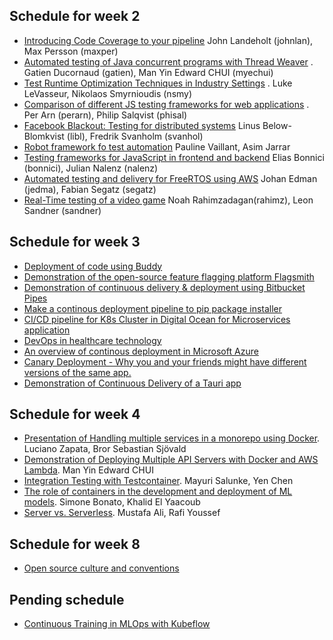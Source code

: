 ## Schedule for week 2

- [Introducing Code Coverage to your pipeline](https://github.com/KTH/devops-course/tree/2022/contributions/presentation/week2-testing-and-CI/maxper-johnlan) John Landeholt (johnlan), Max Persson (maxper)
- [Automated testing of Java concurrent programs with Thread Weaver](https://github.com/KTH/devops-course/tree/2022/contributions/presentation/week2-testing-and-CI/gatien-myechui) . Gatien Ducornaud (gatien), Man Yin Edward CHUI (myechui)
- [Test Runtime Optimization Techniques in Industry Settings](https://github.com/KTH/devops-course/tree/2022/contributions/presentation/week2-testing-and-CI/nsmy-lukel) . Luke LeVasseur, Nikolaos Smyrnioudis (nsmy)
- [Comparison of different JS testing frameworks for web applications](https://github.com/KTH/devops-course/tree/2022/contributions/presentation/week2-testing-and-CI/perarn-phisal) . Per Arn (perarn), Philip Salqvist (phisal)
- [Facebook Blackout: Testing for distributed systems](https://github.com/KTH/devops-course/tree/2022/contributions/presentation/week2-testing-and-CI/svanhol-libl) Linus Below-Blomkvist (libl), Fredrik Svanholm (svanhol)
- [Robot framework fo test automation]() Pauline Vaillant, Asim Jarrar
- [Testing frameworks for JavaScript in frontend and backend](https://github.com/KTH/devops-course/tree/2022/contributions/demo/week2-testing-and-CI/bonnici-nalenz) Elias Bonnici (bonnici), Julian Nalenz (nalenz)
- [Automated testing and delivery for FreeRTOS using AWS](https://github.com/KTH/devops-course/tree/2022/contributions/demo/week2-testing-and-CI/jedma-segatz) Johan Edman (jedma), Fabian Segatz (segatz)
- [Real-Time testing of a video game](https://github.com/KTH/devops-course/tree/2022/contributions/demo/week2-testing-and-CI/rahimz-sandner)  Noah Rahimzadagan(rahimz), Leon Sandner (sandner)

## Schedule for week 3

* [Deployment of code using Buddy](https://github.com/KTH/devops-course/tree/2022/contributions/presentation/week3-CD-and-feature-flag/lhagm-shotaro)
* [Demonstration of the open-source feature flagging platform Flagsmith](https://github.com/KTH/devops-course/tree/2022/contributions/demo/week3-CD-and-feature-flag/benron-porion)
* [Demonstration of continuous delivery & deployment using Bitbucket Pipes](https://github.com/KTH/devops-course/tree/2022/contributions/demo/week3-CD-and-feature-flag/abyel-auhr)
* [Make a continous deployment pipeline to pip package installer](https://github.com/KTH/devops-course/tree/2022/contributions/demo/week3-CD-and-feature-flag/pdchao-docl)
* [CI/CD pipeline for K8s Cluster in Digital Ocean for Microservices application](https://github.com/KTH/devops-course/pull/1642)
* [DevOps in healthcare technology](https://github.com/KTH/devops-course/tree/2022/contributions/presentation/week3-CD-and-feature-flag/leren-sanherib)
* [An overview of continous deployment in Microsoft Azure](https://github.com/KTH/devops-course/tree/2022/contributions/presentation/week3-CD-and-feature-flag/rahimz-sandner)
* [Canary Deployment - Why you and your friends might have different versions of the same app.](https://github.com/KTH/devops-course/tree/2022/contributions/presentation/week3-CD-and-feature-flag/tobiasgg-ssoderbe)
* [Demonstration of Continuous Delivery of a Tauri app](https://github.com/KTH/devops-course/tree/2022/contributions/demo/week3-CD-and-feature-flag/corgui)

## Schedule for week 4

* [Presentation of Handling multiple services in a monorepo using Docker](https://github.com/KTH/devops-course/pull/1677). Luciano Zapata, Bror Sebastian Sjövald
* [Demonstration of Deploying Multiple API Servers with Docker and AWS Lambda](https://github.com/KTH/devops-course/pull/1698). Man Yin Edward CHUI
* [Integration Testing with Testcontainer](https://github.com/KTH/devops-course/pull/1736). Mayuri Salunke,  Yen Chen
* [The role of containers in the development and deployment of ML models](https://github.com/KTH/devops-course/pull/1733). Simone Bonato, Khalid El Yaacoub
* [Server vs. Serverless](https://github.com/KTH/devops-course/pull/1743). Mustafa Ali, Rafi Youssef 

## Schedule for week 8

* [Open source culture and conventions](https://github.com/KTH/devops-course/pull/1680)

## Pending schedule
* [Continuous Training in MLOps with Kubeflow](https://github.com/KTH/devops-course/pull/1670)
